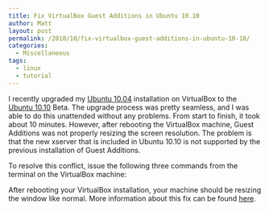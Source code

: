 ```yaml
---
title: Fix VirtualBox Guest Additions in Ubuntu 10.10
author: Matt
layout: post
permalink: /2010/10/fix-virtualbox-guest-additions-in-ubuntu-10-10/
categories:
  - Miscellaneous
tags:
  - linux
  - tutorial
---
```


I recently upgraded my [Ubuntu 10.04][1] installation on VirtualBox to the [Ubuntu 10.10][2] Beta. The upgrade process was pretty seamless, and I was able to do this unattended without any problems. From start to finish, it took about 10 minutes. However, after rebooting the VirtualBox machine, Guest Additions was not properly resizing the screen resolution. The problem is that the new xserver that is included in Ubuntu 10.10 is not supported by the previous installation of Guest Additions.

 [1]: http://releases.ubuntu.com/lucid/
 [2]: http://releases.ubuntu.com/maverick/

To resolve this conflict, issue the following three commands from the terminal on the VirtualBox machine:

<script src="https://gist.github.com/mbmccormick/627462.js"> </script>

After rebooting your VirtualBox installation, your machine should be resizing the window like normal. More information about this fix can be found [here][3].

 [3]: http://www.unixmen.com/linux-tutorials/1157-install-guest-addition-in-ubuntu-1010-maverick-meerkat-fix
